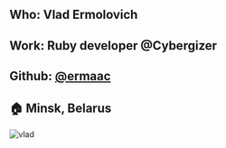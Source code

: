 ## Who: Vlad Ermolovich
## Work: Ruby developer @Cybergizer
## Github: [@ermaac](https://github.com/ermaac)
## :house: Minsk, Belarus
![vlad](https://avatars0.githubusercontent.com/u/22749807?s=400&u=cec7329be32d56b133f0db9824fd9f16827ef003&v=4)

